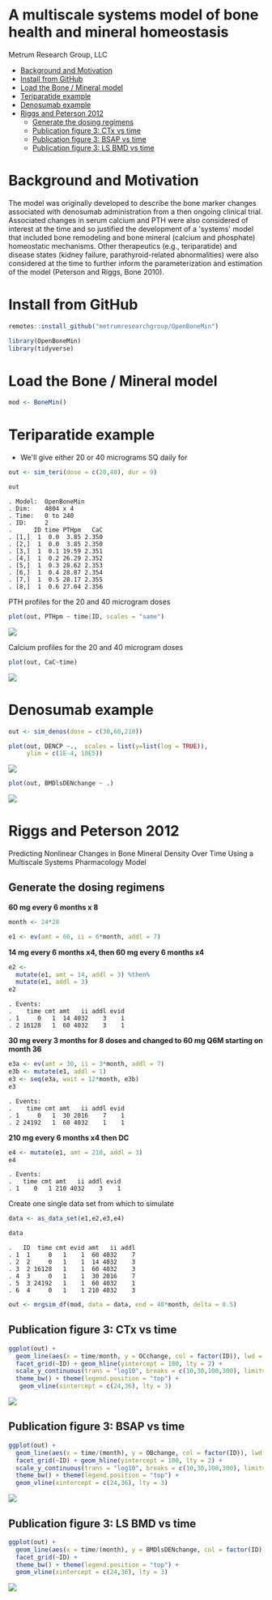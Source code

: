 A multiscale systems model of bone health and mineral homeostasis
================
Metrum Research Group, LLC

-   [Background and Motivation](#background-and-motivation)
-   [Install from GitHub](#install-from-github)
-   [Load the Bone / Mineral model](#load-the-bone-mineral-model)
-   [Teriparatide example](#teriparatide-example)
-   [Denosumab example](#denosumab-example)
-   [Riggs and Peterson 2012](#riggs-and-peterson-2012)
    -   [Generate the dosing regimens](#generate-the-dosing-regimens)
    -   [Publication figure 3: CTx vs time](#publication-figure-3-ctx-vs-time)
    -   [Publication figure 3: BSAP vs time](#publication-figure-3-bsap-vs-time)
    -   [Publication figure 3: LS BMD vs time](#publication-figure-3-ls-bmd-vs-time)

Background and Motivation
=========================

The model was originally developed to describe the bone marker changes associated with denosumab administration from a then ongoing clinical trial. Associated changes in serum calcium and PTH were also considered of interest at the time and so justified the development of a 'systems' model that included bone remodeling and bone mineral (calcium and phosphate) homeostatic mechanisms. Other therapeutics (e.g., teriparatide) and disease states (kidney failure, parathyroid-related abnormalities) were also considered at the time to further inform the parameterization and estimation of the model (Peterson and Riggs, Bone 2010).

Install from GitHub
===================

``` r
remotes::install_github("metrumresearchgroup/OpenBoneMin")
```

``` r
library(OpenBoneMin)
library(tidyverse)
```

Load the Bone / Mineral model
=============================

``` r
mod <- BoneMin()
```

Teriparatide example
====================

-   We'll give either 20 or 40 micrograms SQ daily for

``` r
out <- sim_teri(dose = c(20,40), dur = 9)

out
```

    . Model:  OpenBoneMin 
    . Dim:    4804 x 4 
    . Time:   0 to 240 
    . ID:     2 
    .      ID time PTHpm   CaC
    . [1,]  1  0.0  3.85 2.350
    . [2,]  1  0.0  3.85 2.350
    . [3,]  1  0.1 19.59 2.351
    . [4,]  1  0.2 26.29 2.352
    . [5,]  1  0.3 28.62 2.353
    . [6,]  1  0.4 28.87 2.354
    . [7,]  1  0.5 28.17 2.355
    . [8,]  1  0.6 27.04 2.356

PTH profiles for the 20 and 40 microgram doses

``` r
plot(out, PTHpm ~ time|ID, scales = "same")
```

![](img/OpenBoneMin-unnamed-chunk-6-1.png)

Calcium profiles for the 20 and 40 microgram doses

``` r
plot(out, CaC~time)
```

![](img/OpenBoneMin-unnamed-chunk-7-1.png)

Denosumab example
=================

``` r
out <- sim_denos(dose = c(30,60,210))

plot(out, DENCP ~.,  scales = list(y=list(log = TRUE)), 
     ylim = c(1E-4, 10E5))
```

![](img/OpenBoneMin-unnamed-chunk-8-1.png)

``` r
plot(out, BMDlsDENchange ~ .)
```

![](img/OpenBoneMin-unnamed-chunk-9-1.png)

Riggs and Peterson 2012
=======================

Predicting Nonlinear Changes in Bone Mineral Density Over Time Using a Multiscale Systems Pharmacology Model

Generate the dosing regimens
----------------------------

**60 mg every 6 months x 8**

``` r
month <- 24*28

e1 <- ev(amt = 60, ii = 6*month, addl = 7)
```

**14 mg every 6 months x4, then 60 mg every 6 months x4**

``` r
e2 <- 
  mutate(e1, amt = 14, addl = 3) %then% 
  mutate(e1, addl = 3)
e2
```

    . Events:
    .    time cmt amt   ii addl evid
    . 1     0   1  14 4032    3    1
    . 2 16128   1  60 4032    3    1

**30 mg every 3 months for 8 doses and changed to 60 mg Q6M starting on month 36**

``` r
e3a <- ev(amt = 30, ii = 3*month, addl = 7)
e3b <- mutate(e1, addl = 1)
e3 <- seq(e3a, wait = 12*month, e3b)
e3
```

    . Events:
    .    time cmt amt   ii addl evid
    . 1     0   1  30 2016    7    1
    . 2 24192   1  60 4032    1    1

**210 mg every 6 months x4 then DC**

``` r
e4 <- mutate(e1, amt = 210, addl = 3)
e4
```

    . Events:
    .   time cmt amt   ii addl evid
    . 1    0   1 210 4032    3    1

Create one single data set from which to simulate

``` r
data <- as_data_set(e1,e2,e3,e4)

data
```

    .   ID  time cmt evid amt   ii addl
    . 1  1     0   1    1  60 4032    7
    . 2  2     0   1    1  14 4032    3
    . 3  2 16128   1    1  60 4032    3
    . 4  3     0   1    1  30 2016    7
    . 5  3 24192   1    1  60 4032    1
    . 6  4     0   1    1 210 4032    3

``` r
out <- mrgsim_df(mod, data = data, end = 48*month, delta = 0.5)
```

Publication figure 3: CTx vs time
---------------------------------

``` r
ggplot(out) + 
  geom_line(aes(x = time/month, y = OCchange, col = factor(ID)), lwd = 1) + 
  facet_grid(~ID) + geom_hline(yintercept = 100, lty = 2) +
  scale_y_continuous(trans = "log10", breaks = c(10,30,100,300), limits = c(5,300)) + 
  theme_bw() + theme(legend.position = "top") +
   geom_vline(xintercept = c(24,36), lty = 3)
```

![](img/OpenBoneMin-unnamed-chunk-16-1.png)

Publication figure 3: BSAP vs time
----------------------------------

``` r
ggplot(out) + 
  geom_line(aes(x = time/(month), y = OBchange, col = factor(ID)), lwd = 1) + 
  facet_grid(~ID) + geom_hline(yintercept = 100, lty = 2) +
  scale_y_continuous(trans = "log10", breaks = c(10,30,100,300), limits = c(5,300)) +
  theme_bw() + theme(legend.position = "top") + 
  geom_vline(xintercept = c(24,36), lty = 3)
```

![](img/OpenBoneMin-unnamed-chunk-17-1.png)

Publication figure 3: LS BMD vs time
------------------------------------

``` r
ggplot(out) + 
  geom_line(aes(x = time/(month), y = BMDlsDENchange, col = factor(ID)), lwd = 1) + 
  facet_grid(~ID) + 
  theme_bw() + theme(legend.position = "top") + 
  geom_vline(xintercept = c(24,36), lty = 3)
```

![](img/OpenBoneMin-unnamed-chunk-18-1.png)
